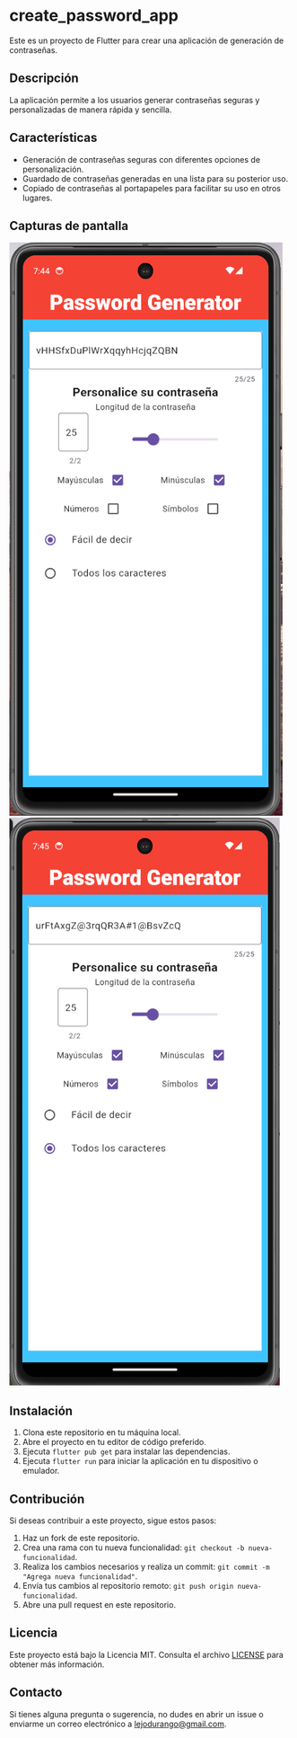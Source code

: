# create_password_app

Este es un proyecto de Flutter para crear una aplicación de generación de contraseñas.

## Descripción

La aplicación permite a los usuarios generar contraseñas seguras y personalizadas de manera rápida y sencilla.

## Características

- Generación de contraseñas seguras con diferentes opciones de personalización.
- Guardado de contraseñas generadas en una lista para su posterior uso.
- Copiado de contraseñas al portapapeles para facilitar su uso en otros lugares.

## Capturas de pantalla

![Captura de pantalla 1](assets/images/ScreenOne.png) 
![Captura de pantalla 2](assets/images/ScreenTwo.png)

## Instalación

1. Clona este repositorio en tu máquina local.
2. Abre el proyecto en tu editor de código preferido.
3. Ejecuta `flutter pub get` para instalar las dependencias.
4. Ejecuta `flutter run` para iniciar la aplicación en tu dispositivo o emulador.

## Contribución

Si deseas contribuir a este proyecto, sigue estos pasos:

1. Haz un fork de este repositorio.
2. Crea una rama con tu nueva funcionalidad: `git checkout -b nueva-funcionalidad`.
3. Realiza los cambios necesarios y realiza un commit: `git commit -m "Agrega nueva funcionalidad"`.
4. Envía tus cambios al repositorio remoto: `git push origin nueva-funcionalidad`.
5. Abre una pull request en este repositorio.

## Licencia

Este proyecto está bajo la Licencia MIT. Consulta el archivo [LICENSE](/path/to/LICENSE) para obtener más información.

## Contacto
Si tienes alguna pregunta o sugerencia, no dudes en abrir un issue o enviarme un correo electrónico a [lejodurango@gmail.com](mailto:youremail@example.com).

